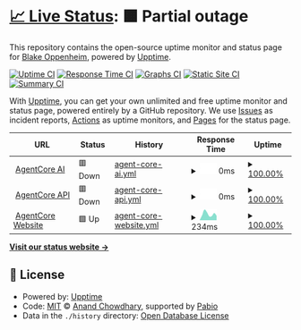 # [📈 Live Status](https://status.agentcore.co): <!--live status--> **🟧 Partial outage**

This repository contains the open-source uptime monitor and status page for [Blake Oppenheim](https://status.agentcore.co), powered by [Upptime](https://github.com/upptime/upptime).

[![Uptime CI](https://github.com/blakeoppenheim/agentcore-status/workflows/Uptime%20CI/badge.svg)](https://github.com/blakeoppenheim/agentcore-status/actions?query=workflow%3A%22Uptime+CI%22)
[![Response Time CI](https://github.com/blakeoppenheim/agentcore-status/workflows/Response%20Time%20CI/badge.svg)](https://github.com/blakeoppenheim/agentcore-status/actions?query=workflow%3A%22Response+Time+CI%22)
[![Graphs CI](https://github.com/blakeoppenheim/agentcore-status/workflows/Graphs%20CI/badge.svg)](https://github.com/blakeoppenheim/agentcore-status/actions?query=workflow%3A%22Graphs+CI%22)
[![Static Site CI](https://github.com/blakeoppenheim/agentcore-status/workflows/Static%20Site%20CI/badge.svg)](https://github.com/blakeoppenheim/agentcore-status/actions?query=workflow%3A%22Static+Site+CI%22)
[![Summary CI](https://github.com/blakeoppenheim/agentcore-status/workflows/Summary%20CI/badge.svg)](https://github.com/blakeoppenheim/agentcore-status/actions?query=workflow%3A%22Summary+CI%22)

With [Upptime](https://upptime.js.org), you can get your own unlimited and free uptime monitor and status page, powered entirely by a GitHub repository. We use [Issues](https://github.com/blakeoppenheim/agentcore-status/issues) as incident reports, [Actions](https://github.com/blakeoppenheim/agentcore-status/actions) as uptime monitors, and [Pages](https://status.agentcore.co) for the status page.

<!--start: status pages-->
<!-- This summary is generated by Upptime (https://github.com/upptime/upptime) -->
<!-- Do not edit this manually, your changes will be overwritten -->
<!-- prettier-ignore -->
| URL | Status | History | Response Time | Uptime |
| --- | ------ | ------- | ------------- | ------ |
| <img alt="" src="https://icons.duckduckgo.com/ip3/app.agentcore.co.ico" height="13"> [AgentCore AI](https://app.agentcore.co) | 🟥 Down | [agent-core-ai.yml](https://github.com/blakeoppenheim/agentcore-status/commits/HEAD/history/agent-core-ai.yml) | <details><summary><img alt="Response time graph" src="./graphs/agent-core-ai/response-time-week.png" height="20"> 0ms</summary><br><a href="https://status.agentcore.co/history/agent-core-ai"><img alt="Response time 0" src="https://img.shields.io/endpoint?url=https%3A%2F%2Fraw.githubusercontent.com%2Fblakeoppenheim%2Fagentcore-status%2FHEAD%2Fapi%2Fagent-core-ai%2Fresponse-time.json"></a><br><a href="https://status.agentcore.co/history/agent-core-ai"><img alt="24-hour response time 0" src="https://img.shields.io/endpoint?url=https%3A%2F%2Fraw.githubusercontent.com%2Fblakeoppenheim%2Fagentcore-status%2FHEAD%2Fapi%2Fagent-core-ai%2Fresponse-time-day.json"></a><br><a href="https://status.agentcore.co/history/agent-core-ai"><img alt="7-day response time 0" src="https://img.shields.io/endpoint?url=https%3A%2F%2Fraw.githubusercontent.com%2Fblakeoppenheim%2Fagentcore-status%2FHEAD%2Fapi%2Fagent-core-ai%2Fresponse-time-week.json"></a><br><a href="https://status.agentcore.co/history/agent-core-ai"><img alt="30-day response time 0" src="https://img.shields.io/endpoint?url=https%3A%2F%2Fraw.githubusercontent.com%2Fblakeoppenheim%2Fagentcore-status%2FHEAD%2Fapi%2Fagent-core-ai%2Fresponse-time-month.json"></a><br><a href="https://status.agentcore.co/history/agent-core-ai"><img alt="1-year response time 0" src="https://img.shields.io/endpoint?url=https%3A%2F%2Fraw.githubusercontent.com%2Fblakeoppenheim%2Fagentcore-status%2FHEAD%2Fapi%2Fagent-core-ai%2Fresponse-time-year.json"></a></details> | <details><summary><a href="https://status.agentcore.co/history/agent-core-ai">100.00%</a></summary><a href="https://status.agentcore.co/history/agent-core-ai"><img alt="All-time uptime 99.86%" src="https://img.shields.io/endpoint?url=https%3A%2F%2Fraw.githubusercontent.com%2Fblakeoppenheim%2Fagentcore-status%2FHEAD%2Fapi%2Fagent-core-ai%2Fuptime.json"></a><br><a href="https://status.agentcore.co/history/agent-core-ai"><img alt="24-hour uptime 100.00%" src="https://img.shields.io/endpoint?url=https%3A%2F%2Fraw.githubusercontent.com%2Fblakeoppenheim%2Fagentcore-status%2FHEAD%2Fapi%2Fagent-core-ai%2Fuptime-day.json"></a><br><a href="https://status.agentcore.co/history/agent-core-ai"><img alt="7-day uptime 100.00%" src="https://img.shields.io/endpoint?url=https%3A%2F%2Fraw.githubusercontent.com%2Fblakeoppenheim%2Fagentcore-status%2FHEAD%2Fapi%2Fagent-core-ai%2Fuptime-week.json"></a><br><a href="https://status.agentcore.co/history/agent-core-ai"><img alt="30-day uptime 100.00%" src="https://img.shields.io/endpoint?url=https%3A%2F%2Fraw.githubusercontent.com%2Fblakeoppenheim%2Fagentcore-status%2FHEAD%2Fapi%2Fagent-core-ai%2Fuptime-month.json"></a><br><a href="https://status.agentcore.co/history/agent-core-ai"><img alt="1-year uptime 99.86%" src="https://img.shields.io/endpoint?url=https%3A%2F%2Fraw.githubusercontent.com%2Fblakeoppenheim%2Fagentcore-status%2FHEAD%2Fapi%2Fagent-core-ai%2Fuptime-year.json"></a></details>
| <img alt="" src="https://icons.duckduckgo.com/ip3/app.agentcore.co.ico" height="13"> [AgentCore API](https://app.agentcore.co/api/health) | 🟥 Down | [agent-core-api.yml](https://github.com/blakeoppenheim/agentcore-status/commits/HEAD/history/agent-core-api.yml) | <details><summary><img alt="Response time graph" src="./graphs/agent-core-api/response-time-week.png" height="20"> 0ms</summary><br><a href="https://status.agentcore.co/history/agent-core-api"><img alt="Response time 0" src="https://img.shields.io/endpoint?url=https%3A%2F%2Fraw.githubusercontent.com%2Fblakeoppenheim%2Fagentcore-status%2FHEAD%2Fapi%2Fagent-core-api%2Fresponse-time.json"></a><br><a href="https://status.agentcore.co/history/agent-core-api"><img alt="24-hour response time 0" src="https://img.shields.io/endpoint?url=https%3A%2F%2Fraw.githubusercontent.com%2Fblakeoppenheim%2Fagentcore-status%2FHEAD%2Fapi%2Fagent-core-api%2Fresponse-time-day.json"></a><br><a href="https://status.agentcore.co/history/agent-core-api"><img alt="7-day response time 0" src="https://img.shields.io/endpoint?url=https%3A%2F%2Fraw.githubusercontent.com%2Fblakeoppenheim%2Fagentcore-status%2FHEAD%2Fapi%2Fagent-core-api%2Fresponse-time-week.json"></a><br><a href="https://status.agentcore.co/history/agent-core-api"><img alt="30-day response time 0" src="https://img.shields.io/endpoint?url=https%3A%2F%2Fraw.githubusercontent.com%2Fblakeoppenheim%2Fagentcore-status%2FHEAD%2Fapi%2Fagent-core-api%2Fresponse-time-month.json"></a><br><a href="https://status.agentcore.co/history/agent-core-api"><img alt="1-year response time 0" src="https://img.shields.io/endpoint?url=https%3A%2F%2Fraw.githubusercontent.com%2Fblakeoppenheim%2Fagentcore-status%2FHEAD%2Fapi%2Fagent-core-api%2Fresponse-time-year.json"></a></details> | <details><summary><a href="https://status.agentcore.co/history/agent-core-api">100.00%</a></summary><a href="https://status.agentcore.co/history/agent-core-api"><img alt="All-time uptime 99.86%" src="https://img.shields.io/endpoint?url=https%3A%2F%2Fraw.githubusercontent.com%2Fblakeoppenheim%2Fagentcore-status%2FHEAD%2Fapi%2Fagent-core-api%2Fuptime.json"></a><br><a href="https://status.agentcore.co/history/agent-core-api"><img alt="24-hour uptime 100.00%" src="https://img.shields.io/endpoint?url=https%3A%2F%2Fraw.githubusercontent.com%2Fblakeoppenheim%2Fagentcore-status%2FHEAD%2Fapi%2Fagent-core-api%2Fuptime-day.json"></a><br><a href="https://status.agentcore.co/history/agent-core-api"><img alt="7-day uptime 100.00%" src="https://img.shields.io/endpoint?url=https%3A%2F%2Fraw.githubusercontent.com%2Fblakeoppenheim%2Fagentcore-status%2FHEAD%2Fapi%2Fagent-core-api%2Fuptime-week.json"></a><br><a href="https://status.agentcore.co/history/agent-core-api"><img alt="30-day uptime 100.00%" src="https://img.shields.io/endpoint?url=https%3A%2F%2Fraw.githubusercontent.com%2Fblakeoppenheim%2Fagentcore-status%2FHEAD%2Fapi%2Fagent-core-api%2Fuptime-month.json"></a><br><a href="https://status.agentcore.co/history/agent-core-api"><img alt="1-year uptime 99.86%" src="https://img.shields.io/endpoint?url=https%3A%2F%2Fraw.githubusercontent.com%2Fblakeoppenheim%2Fagentcore-status%2FHEAD%2Fapi%2Fagent-core-api%2Fuptime-year.json"></a></details>
| <img alt="" src="https://icons.duckduckgo.com/ip3/agentcore.co.ico" height="13"> [AgentCore Website](https://agentcore.co) | 🟩 Up | [agent-core-website.yml](https://github.com/blakeoppenheim/agentcore-status/commits/HEAD/history/agent-core-website.yml) | <details><summary><img alt="Response time graph" src="./graphs/agent-core-website/response-time-week.png" height="20"> 234ms</summary><br><a href="https://status.agentcore.co/history/agent-core-website"><img alt="Response time 214" src="https://img.shields.io/endpoint?url=https%3A%2F%2Fraw.githubusercontent.com%2Fblakeoppenheim%2Fagentcore-status%2FHEAD%2Fapi%2Fagent-core-website%2Fresponse-time.json"></a><br><a href="https://status.agentcore.co/history/agent-core-website"><img alt="24-hour response time 146" src="https://img.shields.io/endpoint?url=https%3A%2F%2Fraw.githubusercontent.com%2Fblakeoppenheim%2Fagentcore-status%2FHEAD%2Fapi%2Fagent-core-website%2Fresponse-time-day.json"></a><br><a href="https://status.agentcore.co/history/agent-core-website"><img alt="7-day response time 234" src="https://img.shields.io/endpoint?url=https%3A%2F%2Fraw.githubusercontent.com%2Fblakeoppenheim%2Fagentcore-status%2FHEAD%2Fapi%2Fagent-core-website%2Fresponse-time-week.json"></a><br><a href="https://status.agentcore.co/history/agent-core-website"><img alt="30-day response time 227" src="https://img.shields.io/endpoint?url=https%3A%2F%2Fraw.githubusercontent.com%2Fblakeoppenheim%2Fagentcore-status%2FHEAD%2Fapi%2Fagent-core-website%2Fresponse-time-month.json"></a><br><a href="https://status.agentcore.co/history/agent-core-website"><img alt="1-year response time 214" src="https://img.shields.io/endpoint?url=https%3A%2F%2Fraw.githubusercontent.com%2Fblakeoppenheim%2Fagentcore-status%2FHEAD%2Fapi%2Fagent-core-website%2Fresponse-time-year.json"></a></details> | <details><summary><a href="https://status.agentcore.co/history/agent-core-website">100.00%</a></summary><a href="https://status.agentcore.co/history/agent-core-website"><img alt="All-time uptime 100.00%" src="https://img.shields.io/endpoint?url=https%3A%2F%2Fraw.githubusercontent.com%2Fblakeoppenheim%2Fagentcore-status%2FHEAD%2Fapi%2Fagent-core-website%2Fuptime.json"></a><br><a href="https://status.agentcore.co/history/agent-core-website"><img alt="24-hour uptime 100.00%" src="https://img.shields.io/endpoint?url=https%3A%2F%2Fraw.githubusercontent.com%2Fblakeoppenheim%2Fagentcore-status%2FHEAD%2Fapi%2Fagent-core-website%2Fuptime-day.json"></a><br><a href="https://status.agentcore.co/history/agent-core-website"><img alt="7-day uptime 100.00%" src="https://img.shields.io/endpoint?url=https%3A%2F%2Fraw.githubusercontent.com%2Fblakeoppenheim%2Fagentcore-status%2FHEAD%2Fapi%2Fagent-core-website%2Fuptime-week.json"></a><br><a href="https://status.agentcore.co/history/agent-core-website"><img alt="30-day uptime 100.00%" src="https://img.shields.io/endpoint?url=https%3A%2F%2Fraw.githubusercontent.com%2Fblakeoppenheim%2Fagentcore-status%2FHEAD%2Fapi%2Fagent-core-website%2Fuptime-month.json"></a><br><a href="https://status.agentcore.co/history/agent-core-website"><img alt="1-year uptime 100.00%" src="https://img.shields.io/endpoint?url=https%3A%2F%2Fraw.githubusercontent.com%2Fblakeoppenheim%2Fagentcore-status%2FHEAD%2Fapi%2Fagent-core-website%2Fuptime-year.json"></a></details>

<!--end: status pages-->

[**Visit our status website →**](https://status.agentcore.co)

## 📄 License

- Powered by: [Upptime](https://github.com/upptime/upptime)
- Code: [MIT](./LICENSE) © [Anand Chowdhary](https://anandchowdhary.com), supported by [Pabio](https://pabio.com)
- Data in the `./history` directory: [Open Database License](https://opendatacommons.org/licenses/odbl/1-0/)
